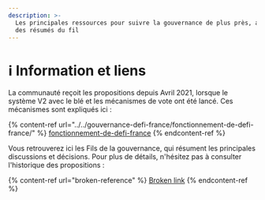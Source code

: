 ```yaml
---
description: >-
  Les principales ressources pour suivre la gouvernance de plus près, au delà
  des résumés du fil
---
```


# ℹ Information et liens

La communauté reçoit les propositions depuis Avril 2021, lorsque le système V2 avec le blé et les mécanismes de vote ont été lancé. Ces mécanismes sont expliqués ici :&#x20;

{% content-ref url="../../gouvernance-defi-france/fonctionnement-de-defi-france/" %}
[fonctionnement-de-defi-france](../../gouvernance-defi-france/fonctionnement-de-defi-france/)
{% endcontent-ref %}

Vous retrouverez ici les Fils de la gouvernance, qui résument les principales discussions et décisions. Pour plus de détails, n'hésitez pas à consulter l'historique des propositions :&#x20;

{% content-ref url="broken-reference" %}
[Broken link](broken-reference)
{% endcontent-ref %}
